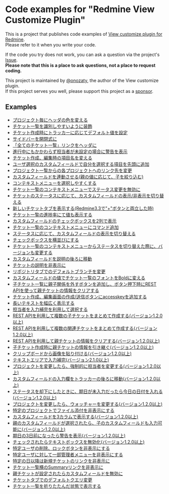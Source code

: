 # Code examples for "Redmine View Customize Plugin"

This is a project that publishes code examples of [View customize plugin for Redmine](https://github.com/onozaty/redmine-view-customize).  
Please refer to it when you write your code.

If the code you try does not work, you can ask a question via the project's [Issue](https://github.com/onozaty/redmine-view-customize-scripts/issues).  
**Please note that this is a place to ask questions, not a place to request coding.**

This project is maintained by [@onozaty](https://github.com/onozaty), the author of the View customize plugin.  
If this project serves you well, please support this project as a [sponsor](https://github.com/sponsors/onozaty).

## Examples 

* [プロジェクト毎にヘッダの色を変える](./change_header_color_by_project.css)
* [チケット一覧を識別しやすいように装飾](./decorate_issue_list.css)
* [チケット作成時にトラッカーに応じてデフォルト値を設定](./set_default_value_at_change_tracker.js)
* [サイドバーを開閉式に](./toggle_sidebar.js)
* [「全てのチケット一覧」リンクをヘッダに](./add_issues_link_on_header.js)
* [進行中にもかかわらず担当者が未設定の場合に警告を表示](./show_alert_if_not_assign.js)
* [チケット作成、編集時の項目名を変える](./change_issue_form_filed_name.js)
* [ユーザ選択のカスタムフィールドで自分を選択する項目を先頭に追加](./add_me_for_custome_users_field.js)
* [プロジェクト一覧からの各プロジェクトへのリンク先を変更](./change_project_link_on_project_list.js)
* [カスタムフィールドを連動させる(親の値に応じて、子を絞り込む)](./link_custom_field.js)
* [コンテキストメニューを選択しやすくする](./adjust_context_submenu.css)
* [チケット一覧のコンテキストメニューでステータス変更を無効に](./handling_issue_list_context_menu.js)
* [チケットのステータスに応じて、カスタムフィールドの表示/非表示を切り替える](./change_custom_field_visibility_when_change_status.js)
* [新しいチケットタブを表示する(Redmine3.3で"+"ボタンと両立した時)](./add_new_issue_tab.js)
* [チケット一覧の進捗率にて値も表示する](./add_value_of_progress_on_issues_list.js)
* [カスタムフィールドのチェックボックスを2列で表示](./multi_column_checkbox.css)
* [チケット一覧のコンテキストメニューにコマンド追加](./add_command_to_issues_context_menu.js)
* [ステータスに応じて、カスタムフィールドの表示を切り替える](./change_custom_field_visibility_when_change_status.js)
* [チェックボックスを横並びにする](./row_checkbox.css)
* [チケット一覧のコンテキストメニューからステータスを切り替えた際に、バージョンも変更する](./change_version_when_change_status_on_context_menu.js)
* [カスタムフィールドを説明の後ろに移動](./move_custom_filed_after_description.js)
* [チケットの説明を非表示に](./hide_issue_description.js)
* [リポジトリタブでのデフォルトブランチを変更](./change_default_branch_on_repository_tab.js)
* [カスタムフィールドの値でチケット一覧のフォントをBoldに変える](./change_font_weight_by_custom_field_on_issue_list.js)
* [子チケット一覧に親子関係を外すボタンを追加し、ボタン押下時にREST APIを使って親チケットの情報をクリアする](./add_button_use_rest_api.js)
* [チケット作成、編集画面の作成/送信ボタンにaccesskeyを追加する](./add_accesskey_on_issue_submit_button.js)
* [長いテキストを幅広く表示する](./display_long_text_wide.js)
* [担当者を入力補完を利用して選択する](./autocomplete_assigned_to.js)
* [REST APIを利用して複数の子チケットをまとめて作成する(バージョン1.2.0以上)](./create_children_issues_using_rest_api.js)
* [REST APIを利用して複数の関連チケットをまとめて作成する(バージョン1.2.0以上)](./create_relation_issues_using_rest_api.js)
* [REST APIを利用して親チケットの情報をクリアする(バージョン1.2.0以上)](./delete_parentage_relationship_using_rest_api.js)
* [子チケット作成時に親チケットの情報を引き継ぐ(バージョン1.2.0以上)](./take_over_information_when_adding_child_issue.js)
* [クリップボードから画像を貼り付ける(バージョン1.2.0以上)](./copy_image_from_clipboard.js)
* [テキストエリアで入力補完(バージョン2.1.0以上)](./input_suggestion_on_textarea.html)
* [プロジェクトを変更したら、強制的に担当者を変更する(バージョン1.2.0以上)](./change_assignee_when_change_project.js)
* [カスタムフィールドの入力欄をトラッカーの後ろに移動(バージョン1.2.0以上)](./move_custom_filed_input_after_tracker.js)
* [ステータスを却下にしたときに、期日が未入力だったら今日の日付を入れる(バージョン1.2.0以上)](./set_today_to_due_date_when_resolved.js)
* [プロジェクトを変更したら、ウォッチャーを変更する(バージョン1.2.0以上)](./change_watcher_when_change_project.js)
* [特定のプロジェクトでファイル添付を非表示にする](./hide_attachments_form.css)
* [カスタムフィールドを3カラムで表示する(バージョン1.2.0以上)](./change_3column_custom_fields.js)
* [親のカスタムフィールドが選択されたら、子のカスタムフィールドも入力可能に(バージョン1.2.0以上)](./enable_when_custom_field_selected.js)
* [期日の3日前になったら警告を表示(バージョン1.2.0以上)](./show_alert_on_due_date.js)
* [チェックされたらテキストボックスを無効化(バージョン1.2.0以上)](./disable_text_depending_on_checked.js)
* [特定ユーザの削除、ロックボタンを非表示にする](./hide_lock_button_and_delete_button.css)
* [特定ユーザに対して一部管理者メニューを非表示にする](./hide_part_of_admin_menu.js)
* [特定の日以降は新規チケットのリンクを非表示に](./hide_new_issue_link_after_date.js)
* [チケット一覧横のSummaryリンクを非表示に](./hide_issue_summary_link.css)
* [親チケットが設定されたらカスタムフィールドを無効に](./disable_if_parent_issue_is_set.js)
* [チケットタブでのデフォルトクエリ変更](./change_issue_default_query.js)
* [チケット一覧を折りたたんだ状態で表示する](./folded_issues.js)
